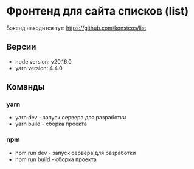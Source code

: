 # Фронтенд для сайта списков (list)
Бэкенд находится тут: https://github.com/konstcos/list


## Версии
- node version: v20.16.0
- yarn version: 4.4.0

## Команды
### yarn
- yarn dev - запуск сервера для разработки
- yarn build - сборка проекта

### npm
- npm run dev - запуск сервера для разработки
- npm run build - сборка проекта
